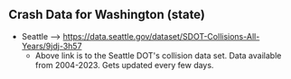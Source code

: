 ## Crash Data for Washington (state)
- Seattle --> https://data.seattle.gov/dataset/SDOT-Collisions-All-Years/9jdj-3h57
  - Above link is to the Seattle DOT's collision data set. Data available from 2004-2023. Gets updated every few days.

